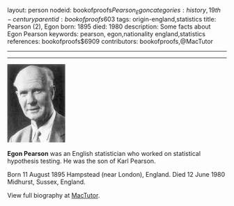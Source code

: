 layout: person
nodeid: bookofproofs$Pearson_Egon
categories: history,19th-century
parentid: bookofproofs$603
tags: origin-england,statistics
title: Pearson (2), Egon
born: 1895
died: 1980
description: Some facts about Egon Pearson
keywords: pearson, egon,nationality england,statistics
references: bookofproofs$6909
contributors: bookofproofs,@MacTutor

---


---

![Pearson_Egon.jpg](https://github.com/bookofproofs/bookofproofs.github.io/blob/main/_sources/_assets/images/portraits/Pearson_Egon.jpg?raw=true)

**Egon Pearson** was an English statistician who worked on statistical hypothesis testing. He was the son of Karl Pearson.

Born 11 August 1895 Hampstead (near London), England. Died 12 June 1980 Midhurst, Sussex, England.


View full biography at [MacTutor](https://mathshistory.st-andrews.ac.uk/Biographies/Pearson_Egon/).